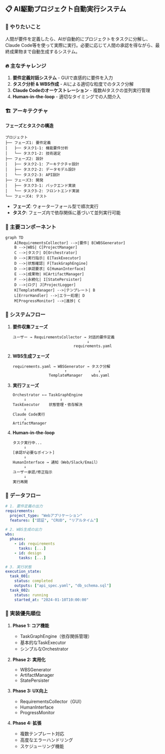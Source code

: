## 📋 AI駆動プロジェクト自動実行システム

### 🎯 やりたいこと
人間が要件を定義したら、AIが自動的にプロジェクトをタスクに分解し、Claude Code等を使って実際に実行。必要に応じて人間の承認を得ながら、最終成果物まで自動生成するシステム。

### 🔥 主なチャレンジ
1. **要件定義対話システム** - GUIで直感的に要件を入力
2. **タスク分析 & WBS作成** - AIによる適切な粒度でのタスク分解
3. **Claude Codeのオーケストレーション** - 複数AIタスクの並列実行管理
4. **Human-in-the-loop** - 適切なタイミングでの人間介入

### 🏗️ アーキテクチャ

#### フェーズとタスクの構造
```
プロジェクト
├── フェーズ1: 要件定義
│   ├── タスク1-1: 機能要件分析
│   └── タスク1-2: 技術選定
├── フェーズ2: 設計
│   ├── タスク2-1: アーキテクチャ設計
│   ├── タスク2-2: データモデル設計
│   └── タスク2-3: API設計
├── フェーズ3: 開発
│   ├── タスク3-1: バックエンド実装
│   └── タスク3-2: フロントエンド実装
└── フェーズ4: テスト
```

- **フェーズ**: ウォーターフォール型で順次実行
- **タスク**: フェーズ内で依存関係に基づいて並列実行可能

### 🔧 主要コンポーネント

```mermaid
graph TD
    A[RequirementsCollector] -->|要件| B[WBSGenerator]
    B -->|WBS| C[ProjectManager]
    C -->|タスク| D[Orchestrator]
    D -->|実行指示| E[TaskExecutor]
    D -->|状態確認| F[TaskGraphEngine]
    D -->|承認要求| G[HumanInterface]
    E -->|成果物| H[ArtifactManager]
    F -->|永続化| I[StatePersister]
    D -->|ログ| J[ProjectLogger]
    K[TemplateManager] -->|テンプレート| B
    L[ErrorHandler] -->|エラー処理| D
    M[ProgressMonitor] -->|進捗| C
```

### 🔄 システムフロー

1. **要件収集フェーズ**
   ```
   ユーザー → RequirementsCollector → 対話的要件定義
                                    ↓
                              requirements.yaml
   ```

2. **WBS生成フェーズ**
   ```
   requirements.yaml → WBSGenerator → タスク分解
                          ↑              ↓
                   TemplateManager    wbs.yaml
   ```

3. **実行フェーズ**
   ```
   Orchestrator ←→ TaskGraphEngine
        ↓               ↓
   TaskExecutor    状態管理・依存解決
        ↓
   Claude Code実行
        ↓
   ArtifactManager
   ```

4. **Human-in-the-loop**
   ```
   タスク実行中...
        ↓
   [承認が必要なポイント]
        ↓
   HumanInterface → 通知（Web/Slack/Email）
        ↓
   ユーザー承認/修正指示
        ↓
   実行再開
   ```

### 💾 データフロー

```yaml
# 1. 要件定義の出力
requirements:
  project_type: "Webアプリケーション"
  features: ["認証", "CRUD", "リアルタイム"]
  
# 2. WBS生成の出力  
wbs:
  phases:
    - id: requirements
      tasks: [...]
    - id: design
      tasks: [...]

# 3. 実行状態
execution_state:
  task_001:
    status: completed
    outputs: ["api_spec.yaml", "db_schema.sql"]
  task_002:
    status: running
    started_at: "2024-01-10T10:00:00"
```

### 🚀 実装優先順位

1. **Phase 1: コア機能**
   - TaskGraphEngine（依存関係管理）
   - 基本的なTaskExecutor
   - シンプルなOrchestrator

2. **Phase 2: 実用化**
   - WBSGenerator
   - ArtifactManager  
   - StatePersister

3. **Phase 3: UX向上**
   - RequirementsCollector（GUI）
   - HumanInterface
   - ProgressMonitor

4. **Phase 4: 拡張**
   - 複数テンプレート対応
   - 高度なエラーハンドリング
   - スケジューリング機能